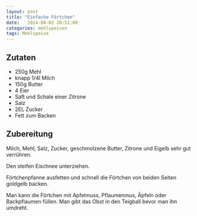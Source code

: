 ```yaml
---
layout: post
title: "Einfache Förtchen"
date:   2014-08-02 20:51:00
categories: mehlspeisen
tags: Mehlspeise
---
```


## Zutaten

* 250g Mehl
* knapp 1/4l Milch
* 150g Butter
* 4 Eier
* Saft und Schale einer Zitrone
* Salz
* 2EL Zucker
* Fett zum Backen

## Zubereitung

Milch, Mehl, Salz, Zucker, geschmolzene Butter, Zitrone und Eigelb sehr gut verrühren.

Den steifen Eischnee unterziehen.

Förtchenpfanne ausfetten und schnell die Förtchen von beiden Seiten goldgelb backen.

Man kann die Förtchen mit Apfelmuss, Pflaumenmus, Äpfeln oder Backpflaumen füllen. Man gibt das Obst in den Teigball bevor man ihn umdreht.

